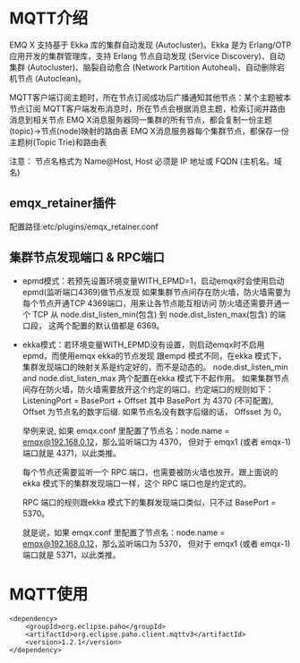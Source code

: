 # MQTT介绍

EMQ X 支持基于 Ekka 库的集群自动发现 (Autocluster)。Ekka 是为 Erlang/OTP 应用开发的集群管理库，支持 Erlang 节点自动发现 (Service Discovery)、自动集群 (Autocluster)、脑裂自动愈合 (Network Partition Autoheal)、自动删除宕机节点 (Autoclean)。

MQTT客户端订阅主题时，所在节点订阅成功后广播通知其他节点：某个主题被本节点订阅
MQTT客户端发布消息时，所在节点会根据消息主题，检索订阅并路由消息到相关节点
EMQ X消息服务器同一集群的所有节点，都会复制一份主题(topic)->节点(node)映射的路由表
EMQ X消息服务器每个集群节点，都保存一份主题树(Topic Trie)和路由表

注意： 节点名格式为 Name@Host, Host 必须是 IP 地址或 FQDN (主机名。域名)

## emqx_retainer插件

配置路径:etc/plugins/emqx_retainer.conf



## 集群节点发现端口 & RPC端口

- epmd模式：若预先设置环境变量WITH_EPMD=1，启动emqx时会使用启动epmd(监听端口4369)做节点发现
  如果集群节点间存在防火墙，防火墙需要为每个节点开通TCP 4369端口，用来让各节点能互相访问
  防火墙还需要开通一个 TCP 从 node.dist_listen_min(包含) 到 node.dist_listen_max(包含) 的端口段， 这两个配置的默认值都是 6369。
- ekka模式：若环境变量WITH_EPMD没有设置，则启动emqx时不启用epmd，而使用emqx ekka的节点发现
  跟empd 模式不同，在ekka 模式下，集群发现端口的映射关系是约定好的，而不是动态的。 node.dist_listen_min and node.dist_listen_max 两个配置在ekka 模式下不起作用。
  如果集群节点间存在防火墙，防火墙需要放开这个约定的端口。约定端口的规则如下：
        ListeningPort = BasePort + Offset
  其中 BasePort 为 4370 (不可配置), Offset 为节点名的数字后缀. 如果节点名没有数字后缀的话， Offsset 为 0。

  举例来说, 如果 emqx.conf 里配置了节点名：node.name = emqx@192.168.0.12，那么监听端口为 4370， 但对于 emqx1 (或者 emqx-1) 端口就是 4371，以此类推。

  每个节点还需要监听一个 RPC 端口，也需要被防火墙也放开。跟上面说的ekka 模式下的集群发现端口一样，这个 RPC 端口也是约定式的。

  RPC 端口的规则跟ekka 模式下的集群发现端口类似，只不过 BasePort = 5370。

  就是说，如果 emqx.conf 里配置了节点名：node.name = emqx@192.168.0.12，那么监听端口为 5370， 但对于 emqx1 (或者 emqx-1) 端口就是 5371，以此类推。


# MQTT使用

```
<dependency>
    <groupId>org.eclipse.paho</groupId>
    <artifactId>org.eclipse.paho.client.mqttv3</artifactId>
    <version>1.2.1</version>
</dependency>
```